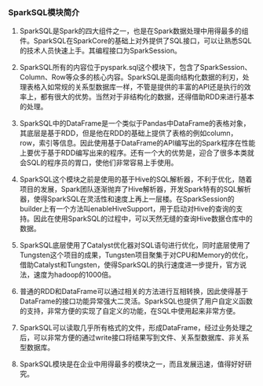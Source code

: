 ### SparkSQL模块简介

1. SparkSQL是Spark的四大组件之一，也是在Spark数据处理中用得最多的组件。SparkSQL在SparkCore的基础上对外提供了SQL接口，可以让熟悉SQL的技术人员快速上手。其编程接口为SparkSession。

2. SparkSQL所有的内容位于pyspark.sql这个模块下，包含了SparkSession、Column、Row等众多的核心内容。SparkSQL是面向结构化数据的利刃，处理表格入如常规的关系型数据库一样，不管是提供的丰富的API还是执行的效率上，都有很大的优势。当然对于非结构化的数据，还得借助RDD来进行基本的处理。

3. SparkSQL中的DataFrame是一个类似于Pandas中DataFrame的表格对象，其底层是基于RDD，但是他在RDD的基础上提供了表格的例如column，row，索引等信息。因此使用基于DataFrame的API编写出的Spark程序在性能上要优于基于RDD编写出来的程序。还有一个大的优势是，迎合了很多本类就会SQL的程序员的胃口，使他们非常容易上手使用。

4. SparkSQL这个模块之前是使用的基于Hive的SQL解析器，不利于优化，随着项目的发展，Spark团队逐渐抛弃了Hive解析器，开发Spark特有的SQL解析器，使得SparkSQL在灵活性和速度上再上一层楼。在SparkSession的builder上有一个方法叫enableHiveSupport，用于启动对Hive的查询的支持。因此在使用SparkSQL的过程中，可以天然无缝的查询Hive数据仓库中的数据。

5. SparkSQL底层使用了Catalyst优化器对SQL语句进行优化，同时底层使用了Tungsten这个项目的成果，Tungsten项目聚集于对CPU和Memory的优化，借助Catalyst和Tungsten，使得SparkSQL的执行速度进一步提升，官方说法，速度为hadoop的1000倍。

6. 普通的RDD和DataFrame可以通过相关的方法进行互相转换，因此使得基于DataFrame的接口功能异常强大二灵活。SparkSQL也提供了用户自定义函数的支持，非常方便的实现了自定义的功能，在SQL中使用起来非常方便。

7. SparkSQL可以读取几乎所有格式的文件，形成DataFrame，经过业务处理之后，可以非常方便的通过write接口将结果写到文件、关系型数据库、非关系型数据库。

8. SparkSQL模块是在企业中用得最多的模块之一，而且发展迅速，值得好好研究。